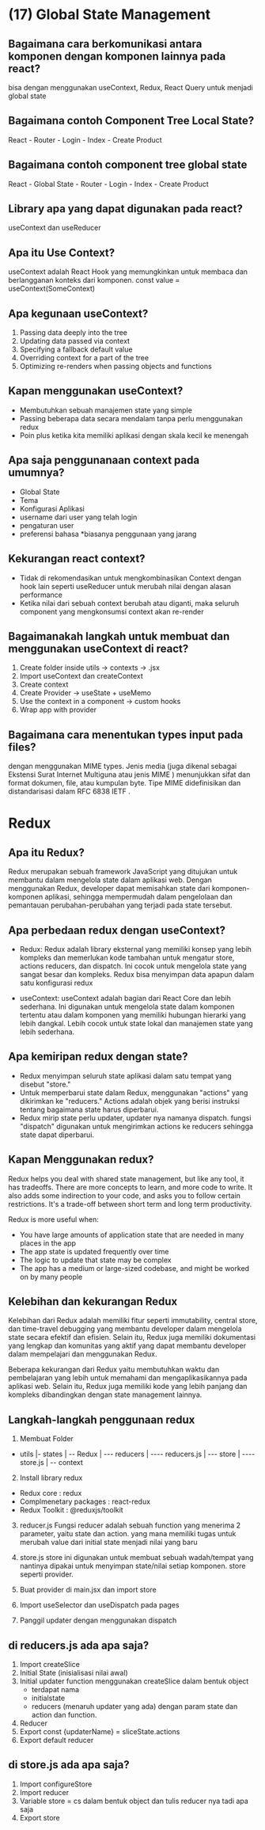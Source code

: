 # (17) Global State Management

## Bagaimana cara berkomunikasi antara komponen dengan komponen lainnya pada react?

bisa dengan menggunakan useContext, Redux, React Query untuk menjadi global state

## Bagaimana contoh Component Tree Local State?

React -
Router -
Login - Index - Create Product

## Bagaimana contoh component tree global state

React -
Global State -
Router -
Login - Index - Create Product

## Library apa yang dapat digunakan pada react?

useContext dan useReducer

## Apa itu Use Context?

useContext adalah React Hook yang memungkinkan untuk membaca dan berlangganan konteks dari komponen.
const value = useContext(SomeContext)

## Apa kegunaan useContext?

1. Passing data deeply into the tree
2. Updating data passed via context
3. Specifying a fallback default value
4. Overriding context for a part of the tree
5. Optimizing re-renders when passing objects and functions

## Kapan menggunakan useContext?

- Membutuhkan sebuah manajemen state yang simple
- Passing beberapa data secara mendalam tanpa perlu menggunakan redux
- Poin plus ketika kita memiliki aplikasi dengan skala kecil ke menengah

## Apa saja penggunanaan context pada umumnya?

- Global State
- Tema
- Konfigurasi Aplikasi
- username dari user yang telah login
- pengaturan user
- preferensi bahasa
  \*biasanya penggunaan yang jarang

## Kekurangan react context?

- Tidak di rekomendasikan untuk mengkombinasikan Context dengan hook lain seperti useReducer untuk merubah nilai dengan alasan performance
- Ketika nilai dari sebuah context berubah atau diganti, maka seluruh component yang mengkonsumsi context akan re-render

## Bagaimanakah langkah untuk membuat dan menggunakan useContext di react?

1. Create folder inside utils -> contexts -> .jsx
2. Import useContext dan createContext
3. Create context
4. Create Provider -> useState + useMemo
5. Use the context in a component -> custom hooks
6. Wrap app with provider

## Bagaimana cara menentukan types input pada files?

dengan menggunakan MIME types. Jenis media (juga dikenal sebagai Ekstensi Surat Internet Multiguna atau jenis MIME ) menunjukkan sifat dan format dokumen, file, atau kumpulan byte. Tipe MIME didefinisikan dan distandarisasi dalam RFC 6838 IETF .

# Redux

## Apa itu Redux?

Redux merupakan sebuah framework JavaScript yang ditujukan untuk membantu dalam mengelola state dalam aplikasi web. Dengan menggunakan Redux, developer dapat memisahkan state dari komponen-komponen aplikasi, sehingga mempermudah dalam pengelolaan dan pemantauan perubahan-perubahan yang terjadi pada state tersebut.

## Apa perbedaan redux dengan useContext?

- Redux: Redux adalah library eksternal yang memiliki konsep yang lebih kompleks dan memerlukan kode tambahan untuk mengatur store, actions reducers, dan dispatch. Ini cocok untuk mengelola state yang sangat besar dan kompleks. Redux bisa menyimpan data apapun dalam satu konfigurasi redux

- useContext: useContext adalah bagian dari React Core dan lebih sederhana. Ini digunakan untuk mengelola state dalam komponen tertentu atau dalam komponen yang memiliki hubungan hierarki yang lebih dangkal. Lebih cocok untuk state lokal dan manajemen state yang lebih sederhana.

## Apa kemiripan redux dengan state?

- Redux menyimpan seluruh state aplikasi dalam satu tempat yang disebut "store."
- Untuk memperbarui state dalam Redux, menggunakan "actions" yang dikirimkan ke "reducers." Actions adalah objek yang berisi instruksi tentang bagaimana state harus diperbarui.
- Redux mirip state perlu updater, updater nya namanya dispatch. fungsi "dispatch" digunakan untuk mengirimkan actions ke reducers sehingga state dapat diperbarui.

## Kapan Menggunakan redux?

Redux helps you deal with shared state management, but like any tool, it has tradeoffs. There are more concepts to learn, and more code to write. It also adds some indirection to your code, and asks you to follow certain restrictions. It's a trade-off between short term and long term productivity.

Redux is more useful when:

- You have large amounts of application state that are needed in many places in the app
- The app state is updated frequently over time
- The logic to update that state may be complex
- The app has a medium or large-sized codebase, and might be worked on by many people

## Kelebihan dan kekurangan Redux

Kelebihan dari Redux adalah memiliki fitur seperti immutability, central store, dan time-travel debugging yang membantu developer dalam mengelola state secara efektif dan efisien. Selain itu, Redux juga memiliki dokumentasi yang lengkap dan komunitas yang aktif yang dapat membantu developer dalam mempelajari dan menggunakan Redux.

Beberapa kekurangan dari Redux yaitu membutuhkan waktu dan pembelajaran yang lebih untuk memahami dan mengaplikasikannya pada aplikasi web. Selain itu, Redux juga memiliki kode yang lebih panjang dan kompleks dibandingkan dengan state management lainnya.

## Langkah-langkah penggunaan redux

1. Membuat Folder

- utils
  |- states
  | -- Redux
  | --- reducers
  | ---- reducers.js
  | --- store
  | ---- store.js
  | -- context

2. Install library redux

- Redux core : redux
- Complmenetary packages : react-redux
- Redux Toolkit : @reduxjs/toolkit

3. reducer.js
   Fungsi reducer adalah sebuah function yang menerima 2 parameter, yaitu state dan action. yang mana memiliki tugas untuk merubah value dari initial state menjadi nilai yang baru

4. store.js
   store ini digunakan untuk membuat sebuah wadah/tempat yang nantinya dipakai untuk menyimpan state/nilai setiap komponen. store seperti provider.

5. Buat provider di main.jsx dan import store
6. Import useSelector dan useDispatch pada pages
7. Panggil updater dengan menggunakan dispatch

## di reducers.js ada apa saja?

1.  Import createSlice
2.  Initial State (inisialisasi nilai awal)
3.  Initial updater function menggunakan createSlice dalam bentuk object
    - terdapat nama
    - initialstate
    - reducers (menaruh updater yang ada) dengan param state dan action dan function.
4.  Reducer
5.  Export const {updaterName} = sliceState.actions
6.  Export default reducer

## di store.js ada apa saja?

1. Import configureStore
2. Import reducer
3. Variable store = cs dalam bentuk object dan tulis reducer nya tadi apa saja
4. Export store
